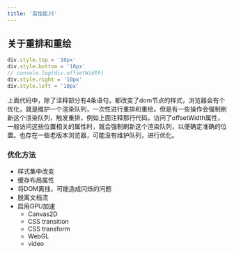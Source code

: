 ```yaml
---
title: '高性能JS'
---
```


## 关于重排和重绘

```js
div.style.top = '10px'
div.style.bottom = '10px'
// console.log(div.offsetWidth)
div.style.right = '10px'
div.style.left = '10px'
```

上面代码中，除了注释部分有4条语句，都改变了dom节点的样式，浏览器会有个优化，就是维护一个渲染队列，一次性进行重排和重绘。但是有一些操作会强制刷新这个渲染队列，触发重排，例如上面注释那行代码，访问了offsetWidth属性，一般访问这些位置相关的属性时，就会强制刷新这个渲染队列，以便确定准确的位置。也存在一些老版本浏览器，可能没有维护队列，进行优化。

### 优化方法

- 样式集中改变
- 缓存布局属性
- 将DOM离线，可能造成闪烁的问题
- 脱离文档流
- 启用GPU加速
  - Canvas2D
  - CSS transition
  - CSS transform
  - WebGL
  - video